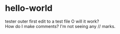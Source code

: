 # hello-world
tester outer
first edit to a test file
O will it work?  
How do I make comments?  I'm not seeing any // marks.

